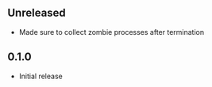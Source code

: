 Unreleased
----------
- Made sure to collect zombie processes after termination


0.1.0
-----
- Initial release
